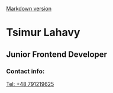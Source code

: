 [Markdown version](https://timurlagawy.github.io/rsschool-cv/cv)

# Tsimur Lahavy

## Junior Frontend Developer

### Contact info:

[Tel: +48 791219625](+48791219625)
